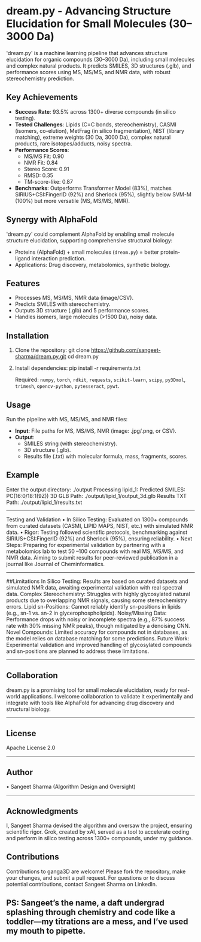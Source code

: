 
# dream.py - Advancing Structure Elucidation for Small Molecules (30–3000 Da)

'dream.py' is a machine learning pipeline that advances structure elucidation for organic compounds (30–3000 Da), including small molecules and complex natural products. It predicts SMILES, 3D structures (.glb), and performance scores using MS, MS/MS, and NMR data, with robust stereochemistry prediction.

## Key Achievements
- **Success Rate**: 93.5% across 1300+ diverse compounds (in silico testing).
- **Tested Challenges**: Lipids (C=C bonds, stereochemistry), CASMI (isomers, co-elution), MetFrag (in    silico fragmentation), NIST (library matching), extreme weights (30 Da, 3000 Da), complex natural       products, rare isotopes/adducts, noisy spectra.
- **Performance Scores**:
  - MS/MS Fit: 0.90
  - NMR Fit: 0.84
  - Stereo Score: 0.91
  - RMSD: 0.35
  - TM-score-like: 0.87
- **Benchmarks**: Outperforms Transformer Model (83%), matches SIRIUS+CSI:FingerID (92%) and Sherlock (95%), slightly below SVM-M (100%) but more versatile (MS, MS/MS, NMR).

## Synergy with AlphaFold
'dream.py' could complement AlphaFold by enabling small molecule structure elucidation, supporting comprehensive structural biology:
- Proteins (AlphaFold) + small molecules (`dream.py`) = better protein-ligand interaction prediction.
- Applications: Drug discovery, metabolomics, synthetic biology.

## Features
- Processes MS, MS/MS, NMR data (image/CSV).
- Predicts SMILES with stereochemistry.
- Outputs 3D structure (.glb) and 5 performance scores.
- Handles isomers, large molecules (>1500 Da), noisy data.

## Installation
1. Clone the repository:
   git clone https://github.com/sangeet-sharma/dream.py.git
   cd dream.py


2. Install dependencies:
   pip install -r requirements.txt

   Required: `numpy`, `torch`, `rdkit`, `requests`, `scikit-learn`, `scipy`, `py3Dmol`, `trimesh`, `opencv-python`, `pytesseract`, `pywt`.

## Usage
Run the pipeline with MS, MS/MS, and NMR files:
- **Input**: File paths for MS, MS/MS, NMR (image: .jpg/.png, or CSV).
- **Output**:
  - SMILES string (with stereochemistry).
  - 3D structure (.glb).
  - Results file (.txt) with molecular formula, mass, fragments, scores.

## Example
  Enter the output directory: ./output
  Processing lipid_1:
  Predicted SMILES: PC(16:0/18:1(9Z))
  3D GLB Path: ./output/lipid_1/output_3d.glb
  Results TXT Path: ./output/lipid_1/results.txt

---

Testing and Validation
  •	In Silico Testing: Evaluated on 1300+ compounds from curated datasets (CASMI, LIPID MAPS, NIST,         etc.) with simulated NMR data.
  •	Rigor: Testing followed scientific protocols, benchmarking against SIRIUS+CSI:FingerID (92%) and       Sherlock (95%), ensuring reliability.
  •	Next Steps: Preparing for experimental validation by partnering with a metabolomics lab to test 50        –100 compounds with real MS, MS/MS, and NMR data. Aiming to submit results for peer-reviewed         publication in a journal like Journal of Cheminformatics.

---
##Limitations
    In Silico Testing: Results are based on curated datasets and simulated NMR data, awaiting experimental validation with real spectral data.
    Complex Stereochemistry: Struggles with highly glycosylated natural products due to overlapping NMR signals, causing some stereochemistry errors.
    Lipid sn-Positions: Cannot reliably identify sn-positions in lipids (e.g., sn-1 vs. sn-2 in glycerophospholipids).
    Noisy/Missing Data: Performance drops with noisy or incomplete spectra (e.g., 87% success rate with 30% missing NMR peaks), though mitigated by a denoising CNN.
    Novel Compounds: Limited accuracy for compounds not in databases, as the model relies on database matching for some predictions.
    Future Work: Experimental validation and improved handling of glycosylated compounds and sn-positions are planned to address these limitations.

---

## Collaboration
   dream.py is a promising tool for small molecule elucidation, ready for real-world applications. I welcome collaboration to validate it experimentally and integrate with tools like          AlphaFold for advancing drug discovery and structural biology.

---

## License
   Apache License 2.0 

---

## Author
   •	Sangeet Sharma (Algorithm Design and Oversight)

---

## Acknowledgments
   I, Sangeet Sharma devised the algorithm and oversaw the project, ensuring scientific rigor. Grok, created by xAI, served as a tool to accelerate coding and perform in silico testing       across 1300+ compounds, under my guidance.


##  Contributions
  Contributions to ganga3D are welcome! Please fork the repository, make your changes, and submit a pull request. For questions or to discuss potential contributions, contact Sangeet          Sharma on LinkedIn.

## PS: Sangeet’s the name, a daft undergrad splashing through chemistry and code like a toddler—my titrations are a mess, and I’ve used my mouth to pipette.
